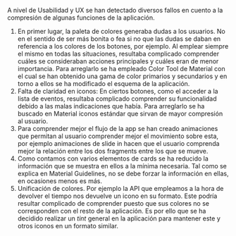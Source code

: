 A nivel de Usabilidad y UX se han detectado diversos fallos en cuento a la compresión de algunas funciones de la aplicación.
1. En primer lugar, la paleta de colores generaba dudas a los usuarios. No en el sentido de ser más bonita o fea si no que las dudas se daban en referencia a los colores de los botones, por ejemplo. Al emplear siempre el mismo en todas las situaciones, resultaba complicado comprender cuáles se consideraban acciones principales y cuáles eran de menor importancia. Para arreglarlo se ha empleado Color Tool de Material con el cual se han obtenido una gama de color primarios y secundarios y en torno a ellos se ha modificado el esquema de la aplicación.
2. Falta de claridad en iconos: En ciertos botones, como el acceder a la lista de eventos, resultaba complicado comprender su funcionalidad debido a las malas indicaciones que había. Para arreglarlo se ha buscado en Material iconos estándar que sirvan de mayor compresión al usuario.
3. Para comprender mejor el flujo de la app se han creado animaciones que permitan al usuario comprender mejor el movimiento sobre esta, por ejemplo animaciones de slide in hacen que el usuario comprenda mejor la relación entre los dos fragments entre los que se mueve.
4. Como contamos con varios elementos de cards se ha reducido la información que se muestra en ellos a la mínima necesaria. Tal como se explica en Material Guidelines, no se debe forzar la información en ellas, en ocasiones menos es más.
5. Unificación de colores. Por ejemplo la API que empleamos a la hora de devolver el tiempo nos devuelve un icono en su formato. Este podría resultar complicado de comprender puesto que sus colores no se corresponden con el resto de la aplicación. Es por ello que se ha decidido realizar un _tint_ general en la aplicación para mantener este y otros iconos en un formato similar. 
